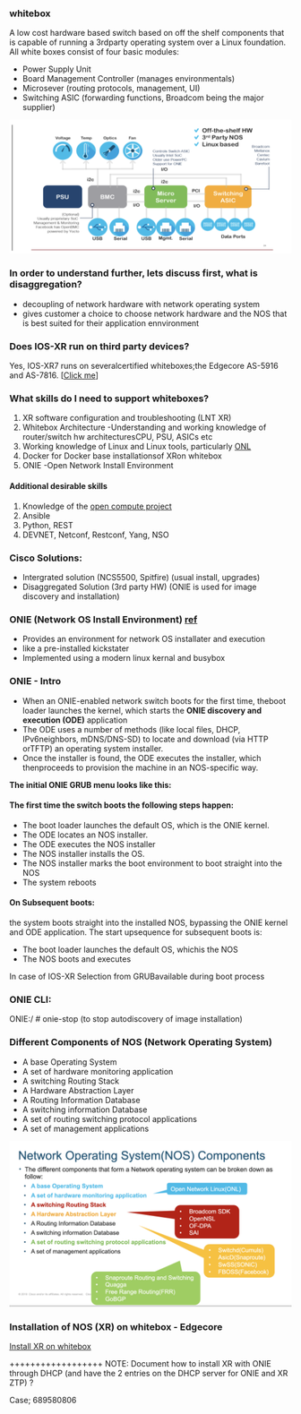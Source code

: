 ### whitebox

A low cost hardware based switch based on off the shelf components that is capable of running a 3rdparty operating system over a Linux foundation. All white boxes consist of four basic modules:

* Power Supply Unit
* Board Management Controller (manages environmentals)
* Microsever (routing protocols, management, UI)
* Switching ASIC (forwarding functions, Broadcom being the major supplier)

![Flow Diagram](Images/Basic.png)

### In order to understand further, lets discuss first, **what is disaggregation?**
* decoupling of network hardware with network operating system
* gives customer a choice to choose network hardware and the NOS that is best suited for their application ennvironment
 

### Does IOS-XR run on third party devices?
Yes, IOS-XR7 runs on severalcertified whiteboxes;the Edgecore AS-5916 and AS-7816. [[Click me](https://xrdocs.io/cloud-scale-networking/blogs/2018-03-08-enabling-ios-xr-on-third-party-network-hardware/)]


### What skills do I need to support whiteboxes?
1. XR software configuration and troubleshooting (LNT XR)
2. Whitebox Architecture -Understanding and working knowledge of router/switch hw architecturesCPU, PSU, ASICs etc
3. Working knowledge of Linux and Linux tools, particularly [ONL](http://opennetlinux.org/)
4. Docker for Docker base installationsof XRon whitebox
5. ONIE -Open Network Install Environment

#### Additional desirable skills
1. Knowledge of the [open compute project](https://www.opencompute.org/)
2. Ansible
3. Python, REST
4. DEVNET, Netconf, Restconf, Yang, NSO

### Cisco Solutions: 
* Intergrated solution (NCS5500, Spitfire) (usual install, upgrades)
* Disaggregated Solution (3rd party HW) (ONIE is used for image discovery and installation)

### ONIE (Network OS Install Environment) [ref](https://www.onie.org/)
* Provides an environment for network OS installater and execution
* like a pre-installed kickstater
* Implemented using a modern linux kernal and busybox

### ONIE - Intro

* When an ONIE-enabled network switch boots for the first time, theboot loader launches the kernel, which starts the **ONIE discovery and execution (ODE)** application
* The ODE uses a number of methods (like local files, DHCP, IPv6neighbors, mDNS/DNS-SD) to locate and download (via HTTP orTFTP) an operating system installer.
* Once the installer is found, the ODE executes the installer, which thenproceeds to provision the machine in an NOS-specific way.


**The initial ONIE GRUB menu looks like this:**



#### The first time the switch boots the following steps happen:
* The boot loader launches the default OS, which is the ONIE kernel.
* The ODE locates an NOS installer.
* The ODE executes the NOS installer
* The NOS installer installs the OS.
* The NOS installer marks the boot environment to boot straight into the NOS
* The system reboots

#### On Subsequent boots:
the system boots straight into the installed NOS, bypassing the ONIE kernel and ODE application. 
The start upsequence for subsequent boots is:
* The boot loader launches the default OS, whichis the NOS
* The NOS boots and executes

In case of IOS-XR Selection from GRUBavailable during boot process

### ONIE CLI: 

ONIE:/ # onie-stop (to stop autodiscovery of image installation)

### Different Components of NOS (Network Operating System)

* A base Operating System
* A set of hardware monitoring application
* A switching Routing Stack
* A Hardware Abstraction Layer
* A Routing Information Database
* A switching information Database
* A set of routing switching protocol applications
* A set of management applications

![NOS_Component](Images/NOS.png)

### Installation of NOS (XR) on whitebox - Edgecore
[Install XR on whitebox](https://techzone.cisco.com/t5/Whitebox-and-IOS-XR/Installing-XR-on-Whitebox-EdgeCore-7816/ta-p/1233440)

++++++++++++++++++
NOTE: Document how to install XR with ONIE through DHCP (and have the 2 entries on the DHCP server for ONIE and XR ZTP) ?

Case; 689580806
